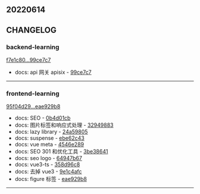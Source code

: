## 20220614

## CHANGELOG

### backend-learning

[f7e1c80...99ce7c7](https://github.com/zhbhun/backend-learning/compare/f7e1c80...99ce7c7)

* docs: api 网关 apisix - [99ce7c7](https://github.com/zhbhun/backend-learning/commit/99ce7c7dc1aa874fc7f4efd561937f5b5c660882)

---

### frontend-learning

[95f04d29...eae929b8](https://github.com/zhbhun/frontend-learning/compare/95f04d29...eae929b8)

* docs: SEO - [0b4d01cb](https://github.com/zhbhun/frontend-learning/commit/0b4d01cb03aff462bc674ee0fe94d8b519e6a0ac)
* docs: 图片标签和响应式处理 - [32949883](https://github.com/zhbhun/frontend-learning/commit/32949883a7c6d53c9f76cc26b4a8e8d721a4bb5f)
* docs: lazy library - [24a59805](https://github.com/zhbhun/frontend-learning/commit/24a59805076e45266e1f3286abb7bb3bc576e58e)
* docs: suspense - [ebe62c43](https://github.com/zhbhun/frontend-learning/commit/ebe62c43c2145f5b795bb81527a5bd32a48f3296)
* docs: vue meta - [4546e289](https://github.com/zhbhun/frontend-learning/commit/4546e2890734fc848755abf6bff8c7dfc11e8feb)
* docs: SEO 301 和优化工具 - [3be38641](https://github.com/zhbhun/frontend-learning/commit/3be38641837c2a34cf0de332aa12454530edbdef)
* docs: seo logo - [64947b67](https://github.com/zhbhun/frontend-learning/commit/64947b678c6359b7ee59acac73d3b0df6fa9f143)
* docs: vue3-ts - [358d96c8](https://github.com/zhbhun/frontend-learning/commit/358d96c829a1bb756d2e4b63fc8634a2f4d36121)
* docs: 去掉 vue3 - [9e1c4afc](https://github.com/zhbhun/frontend-learning/commit/9e1c4afc2fe47eba8331410b7306e74dfe7b7a37)
* docs: figure 标签 - [eae929b8](https://github.com/zhbhun/frontend-learning/commit/eae929b8970491779653058227570d4efa5faf05)

---

